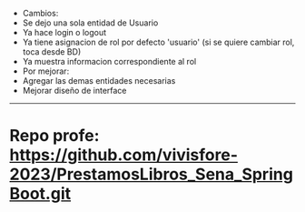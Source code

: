 - Cambios:
- Se dejo una sola entidad de Usuario
- Ya hace login o logout
- Ya tiene asignacion de rol por defecto 'usuario' (si se quiere cambiar rol, toca desde BD)
- Ya muestra informacion correspondiente al rol
- Por mejorar:
- Agregar las demas entidades necesarias
- Mejorar diseño de interface

-------------------------------------------------------------------------------------------------

# Repo profe: https://github.com/vivisfore-2023/PrestamosLibros_Sena_SpringBoot.git

